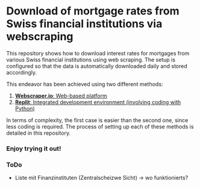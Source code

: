 # Download of mortgage rates from Swiss financial institutions via webscraping

This repository shows how to download interest rates for mortgages from various Swiss financial institutions using web scraping. The setup is configured so that the data is automatically downloaded daily and stored accordingly.

This endeavor has been achieved using two different methods:

1. [**Webscraper.io**: Web-based platform](01-Webscraper.io)
2. [**Replit**: Integrated development environment (involving coding with Python)](02-Replit)

In terms of complexity, the first case is easier than the second one, since less coding is required. The process of setting up each of these methods is detailed in this repository.

### Enjoy trying it out!


### ToDo

- Liste mit Finanzinstituten (Zentralscheizwe Sicht) -> wo funktionierts?
